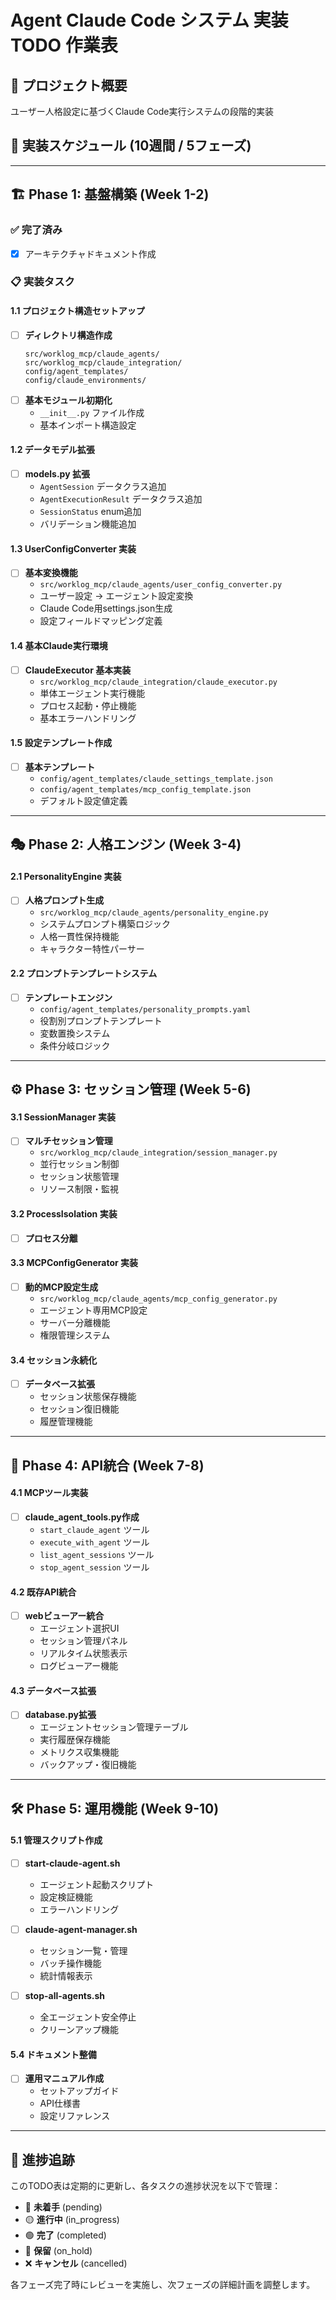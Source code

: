# Agent Claude Code システム 実装 TODO 作業表

## 🎯 プロジェクト概要
ユーザー人格設定に基づくClaude Code実行システムの段階的実装

## 📅 実装スケジュール (10週間 / 5フェーズ)

---

## 🏗️ Phase 1: 基盤構築 (Week 1-2)

### ✅ 完了済み
- [x] アーキテクチャドキュメント作成

### 📋 実装タスク

#### 1.1 プロジェクト構造セットアップ
- [ ] **ディレクトリ構造作成**
  ```
  src/worklog_mcp/claude_agents/
  src/worklog_mcp/claude_integration/
  config/agent_templates/
  config/claude_environments/
  ```
- [ ] **基本モジュール初期化**
  - `__init__.py` ファイル作成
  - 基本インポート構造設定

#### 1.2 データモデル拡張
- [ ] **models.py 拡張**
  - `AgentSession` データクラス追加
  - `AgentExecutionResult` データクラス追加
  - `SessionStatus` enum追加
  - バリデーション機能追加

#### 1.3 UserConfigConverter 実装
- [ ] **基本変換機能**
  - `src/worklog_mcp/claude_agents/user_config_converter.py`
  - ユーザー設定 → エージェント設定変換
  - Claude Code用settings.json生成
  - 設定フィールドマッピング定義

#### 1.4 基本Claude実行環境
- [ ] **ClaudeExecutor 基本実装**
  - `src/worklog_mcp/claude_integration/claude_executor.py`
  - 単体エージェント実行機能
  - プロセス起動・停止機能
  - 基本エラーハンドリング

#### 1.5 設定テンプレート作成
- [ ] **基本テンプレート**
  - `config/agent_templates/claude_settings_template.json`
  - `config/agent_templates/mcp_config_template.json`
  - デフォルト設定値定義

---

## 🎭 Phase 2: 人格エンジン (Week 3-4)

#### 2.1 PersonalityEngine 実装
- [ ] **人格プロンプト生成**
  - `src/worklog_mcp/claude_agents/personality_engine.py`
  - システムプロンプト構築ロジック
  - 人格一貫性保持機能
  - キャラクター特性パーサー

#### 2.2 プロンプトテンプレートシステム
- [ ] **テンプレートエンジン**
  - `config/agent_templates/personality_prompts.yaml`
  - 役割別プロンプトテンプレート
  - 変数置換システム
  - 条件分岐ロジック

---

## ⚙️ Phase 3: セッション管理 (Week 5-6)

#### 3.1 SessionManager 実装
- [ ] **マルチセッション管理**
  - `src/worklog_mcp/claude_integration/session_manager.py`
  - 並行セッション制御
  - セッション状態管理
  - リソース制限・監視

#### 3.2 ProcessIsolation 実装
- [ ] **プロセス分離**

#### 3.3 MCPConfigGenerator 実装
- [ ] **動的MCP設定生成**
  - `src/worklog_mcp/claude_agents/mcp_config_generator.py`
  - エージェント専用MCP設定
  - サーバー分離機能
  - 権限管理システム

#### 3.4 セッション永続化
- [ ] **データベース拡張**
  - セッション状態保存機能
  - セッション復旧機能
  - 履歴管理機能

---

## 🔌 Phase 4: API統合 (Week 7-8)

#### 4.1 MCPツール実装
- [ ] **claude_agent_tools.py作成**
  - `start_claude_agent` ツール
  - `execute_with_agent` ツール
  - `list_agent_sessions` ツール
  - `stop_agent_session` ツール

#### 4.2 既存API統合
- [ ] **webビューアー統合**
  - エージェント選択UI
  - セッション管理パネル
  - リアルタイム状態表示
  - ログビューアー機能

#### 4.3 データベース拡張
- [ ] **database.py拡張**
  - エージェントセッション管理テーブル
  - 実行履歴保存機能
  - メトリクス収集機能
  - バックアップ・復旧機能

---

## 🛠️ Phase 5: 運用機能 (Week 9-10)

#### 5.1 管理スクリプト作成
- [ ] **start-claude-agent.sh**
  - エージェント起動スクリプト
  - 設定検証機能
  - エラーハンドリング

- [ ] **claude-agent-manager.sh**
  - セッション一覧・管理
  - バッチ操作機能
  - 統計情報表示

- [ ] **stop-all-agents.sh**
  - 全エージェント安全停止
  - クリーンアップ機能


#### 5.4 ドキュメント整備
- [ ] **運用マニュアル作成**
  - セットアップガイド
  - API仕様書
  - 設定リファレンス


---

## 📝 進捗追跡

このTODO表は定期的に更新し、各タスクの進捗状況を以下で管理：

- 🔴 **未着手** (pending)
- 🟡 **進行中** (in_progress) 
- 🟢 **完了** (completed)
- 🔵 **保留** (on_hold)
- ❌ **キャンセル** (cancelled)

各フェーズ完了時にレビューを実施し、次フェーズの詳細計画を調整します。